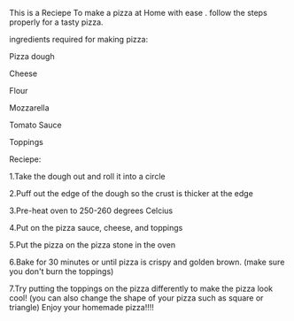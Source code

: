 This is a Reciepe To make a pizza at Home with ease .
follow the steps properly for a tasty pizza.

ingredients required for making pizza:

Pizza dough

Cheese

Flour

Mozzarella

Tomato Sauce

Toppings

Reciepe:

1.Take the dough out and roll it into a circle

2.Puff out the edge of the dough so the crust is thicker at the edge

3.Pre-heat oven to 250-260 degrees Celcius

4.Put on the pizza sauce, cheese, and toppings

5.Put the pizza on the pizza stone in the oven

6.Bake for 30 minutes or until pizza is crispy and golden brown. (make sure you don't burn the toppings)

7.Try putting the toppings on the pizza differently to make the pizza look cool! (you can also change the shape of your pizza such as square or triangle)
Enjoy your homemade pizza!!!!

